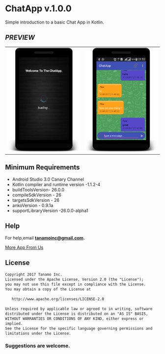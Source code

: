 # ChatApp v.1.0.0

Simple introduction to a basic Chat App in Kotlin.

## ***PREVIEW***

|   | |
| -------------       |     ------------- | 
| ![Main Page](a1.png) | ![Main Page](a2.png)|



## Minimum Requirements

* Android Studio 3.0 Canary Channel
* Kotlin compiler and runtime version -1.1.2-4
* buildToolsVersion- 26.0.0
* compileSdkVersion - 26 
* targetsSdkVersion - 26
* ankoVersion  - 0.9.1a
* supportLibraryVersion -26.0.0-alpha1

## Help
For help,email **tanamoinc@gmail.com.**

 <a class="btn btn-cta-primary" href='https://play.google.com/store/search?q=tanamo%20inc&c=apps' target="_blank">More App From Us</a>

## License
    Copyright 2017 Tanamo Inc.
    Licensed under the Apache License, Version 2.0 (the "License");
    you may not use this file except in compliance with the License.
    You may obtain a copy of the License at

       http://www.apache.org/licenses/LICENSE-2.0

    Unless required by applicable law or agreed to in writing, software
    distributed under the License is distributed on an "AS IS" BASIS,
    WITHOUT WARRANTIES OR CONDITIONS OF ANY KIND, either express or implied.
    See the License for the specific language governing permissions and
    limitations under the License.


### Suggestions are welcome.